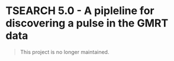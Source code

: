 # TSEARCH 5.0 - A pipleline for discovering a pulse in the GMRT data 
  
  > This project is no longer maintained. 
